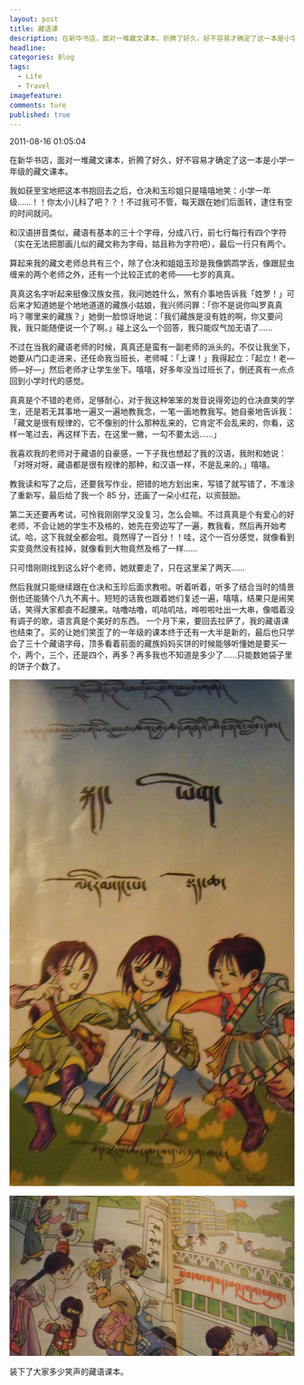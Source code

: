 ```yaml
---
layout: post  
title: 藏语课  
description: 在新华书店，面对一堆藏文课本，折腾了好久，好不容易才确定了这一本是小学一年级的藏文课本。      
headline: 
categories: Blog  
tags: 
  - Life
  - Travel  
imagefeature:  
comments: ture  
published: true  
---
```



2011-08-16 01:05:04

在新华书店，面对一堆藏文课本，折腾了好久，好不容易才确定了这一本是小学一年级的藏文课本。

我如获至宝地把这本书抱回去之后，仓决和玉珍姐只是嘻嘻地笑：小学一年级……！！你太小儿科了吧？？！不过我可不管，每天跟在她们后面转，逮住有空的时间就问。

和汉语拼音类似，藏语有基本的三十个字母，分成八行，前七行每行有四个字符（实在无法把那画儿似的藏文称为字母，姑且称为字符吧），最后一行只有两个。

算起来我的藏文老师总共有三个，除了仓决和姐姐玉珍是我像鹦鹉学舌，像跟屁虫缠来的两个老师之外，还有一个比较正式的老师——七岁的真真。

真真这名字听起来挺像汉族女孩，我问她姓什么，煞有介事地告诉我「姓罗！」可后来才知道她是个地地道道的藏族小姑娘，我兴师问罪：「你不是说你叫罗真真吗？哪里来的藏族？」她倒一脸惊讶地说：「我们藏族是没有姓的啊，你又要问我，我只能随便说一个了啊。」碰上这么一个回答，我只能叹气加无语了……

不过在当我的藏语老师的时候，真真还是蛮有一副老师的派头的，不仅让我坐下，她要从门口走进来，还任命我当班长，老师喊：「上课！」我得起立：「起立！老—师—好—」然后老师才让学生坐下。嘻嘻，好多年没当过班长了，倒还真有一点点回到小学时代的感觉。

真真是个不错的老师，足够耐心，对于我这种笨笨的发音说得旁边的仓决直笑的学生，还是若无其事地一遍又一遍地教我念，一笔一画地教我写。她自豪地告诉我：「藏文是很有规律的，它不像别的什么那种乱来的，它肯定不会乱来的，你看，这样一笔过去，再这样下去，在这里一撇，一勾不要太远……」

我喜欢我的老师对于藏语的自豪感，一下子我也想起了我的汉语，我附和她说：「对呀对呀，藏语都是很有规律的那种，和汉语一样，不是乱来的。」嘻嘻。

教我读和写了之后，还要我写作业，把错的地方划出来，写错了就写错了，不准涂了重新写，最后给了我一个 85 分，还画了一朵小红花，以资鼓励。

第二天还要再考试，可怜我刚刚学又没复习，怎么会嘛。不过真真是个有爱心的好老师，不会让她的学生不及格的，她先在旁边写了一遍，教我看，然后再开始考试。哈，这下我就全都会啦。竟然得了一百分！！哇，这个一百分感觉，就像看到实变竟然没有挂掉，就像看到大物竟然及格了一样……

只可惜刚刚找到这么好个老师，她就要走了，只在这里呆了两天……

然后我就只能继续跟在仓决和玉珍后面求教啦。听着听着，听多了结合当时的情景倒也还能猜个八九不离十。短短的话我也跟着她们复述一遍，嘻嘻，结果只是闹笑话，笑得大家都直不起腰来。咕噜咕噜，叽咕叽咕，哗啦啦吐出一大串，像唱着没有调子的歌，语言真是个美好的东西。
一个月下来，要回去拉萨了，我的藏语课也结束了。买的让她们笑歪了的一年级的课本终于还有一大半是新的，最后也只学会了三十个藏语字母，顶多看着前面的藏族妈妈买饼的时候能够听懂她是要买一个，两个，三个，还是四个，再多？再多我也不知道是多少了……只能数她袋子里的饼子个数了。

![](/images/TibetBookPagesCover.jpg)

![](/images/TibetBookPagesInside.jpg)

装下了大家多少笑声的藏语课本。